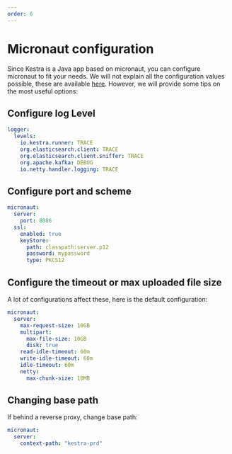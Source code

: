 ```yaml
---
order: 6
---
```

# Micronaut configuration

Since Kestra is a Java app based on micronaut, you can configure micronaut to fit your needs.
We will not explain all the configuration values possible, these are available [here](https://docs.micronaut.io/1.3.7/guide/index.html). However, we will provide some tips on the most useful options:

## Configure log Level
```yaml
logger:
  levels:
    io.kestra.runner: TRACE
    org.elasticsearch.client: TRACE
    org.elasticsearch.client.sniffer: TRACE
    org.apache.kafka: DEBUG
    io.netty.handler.logging: TRACE
```

## Configure port and scheme
```yaml
micronaut:
  server:
    port: 8086
  ssl:
    enabled: true
    keyStore:
      path: classpath:server.p12
      password: mypassword
      type: PKCS12
```

## Configure the timeout or max uploaded file size
A lot of configurations affect these, here is the default configuration:
```yaml
micronaut:
  server:
    max-request-size: 10GB
    multipart:
      max-file-size: 10GB
      disk: true
    read-idle-timeout: 60m
    write-idle-timeout: 60m
    idle-timeout: 60m
    netty:
      max-chunk-size: 10MB
```


## Changing base path
If behind a reverse proxy, change base path:
```yaml
micronaut:
  server:
    context-path: "kestra-prd"
```
